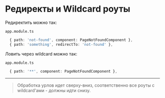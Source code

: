# Редиректы и Wildcard роуты

Редиректить можно так:

`app.module.ts`
```ts
  { path: 'not-found', component: PageNotFoundComponent },
  { path: 'something', redirectTo: 'not-found' },
```

Ловить через wildcard можно так:

`app.module.ts`
```ts
  { path: '**', component: PageNotFoundComponent },
```

---

> Обработка урлов идет сверху-вниз, соответственно все роуты с wildcard'ами - должны идти снизу. 

